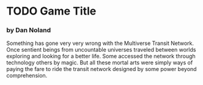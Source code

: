 # TODO Game Title
### by Dan Noland 

Something has gone very very wrong with the Multiverse Transit
Network. Once sentient beings from uncountable universes traveled
between worlds exploring and looking for a better life. Some accessed
the network through technology others by magic. But all these mortal
arts were simply ways of paying the fare to ride the transit network
designed by some power beyond comprehension.   
